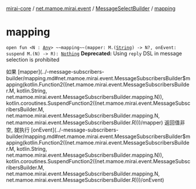[mirai-core](../../index.md) / [net.mamoe.mirai.event](../index.md) / [MessageSelectBuilder](index.md) / [mapping](./mapping.md)

# mapping

`open fun <N : `[`Any`](https://kotlinlang.org/api/latest/jvm/stdlib/kotlin/-any/index.html)`> ~~mapping~~(mapper: M.(`[`String`](https://kotlinlang.org/api/latest/jvm/stdlib/kotlin/-string/index.html)`) -> N?, onEvent: suspend M.(N) -> R): `[`Nothing`](https://kotlinlang.org/api/latest/jvm/stdlib/kotlin/-nothing/index.html)
**Deprecated:** Using `reply` DSL in message selection is prohibited

如果 [mapper](../-message-subscribers-builder/mapping.md#net.mamoe.mirai.event.MessageSubscribersBuilder$mapping(kotlin.Function2((net.mamoe.mirai.event.MessageSubscribersBuilder.M, kotlin.String, net.mamoe.mirai.event.MessageSubscribersBuilder.mapping.N)), kotlin.coroutines.SuspendFunction2((net.mamoe.mirai.event.MessageSubscribersBuilder.M, net.mamoe.mirai.event.MessageSubscribersBuilder.mapping.N, net.mamoe.mirai.event.MessageSubscribersBuilder.R)))/mapper) 返回值非空, 就执行 [onEvent](../-message-subscribers-builder/mapping.md#net.mamoe.mirai.event.MessageSubscribersBuilder$mapping(kotlin.Function2((net.mamoe.mirai.event.MessageSubscribersBuilder.M, kotlin.String, net.mamoe.mirai.event.MessageSubscribersBuilder.mapping.N)), kotlin.coroutines.SuspendFunction2((net.mamoe.mirai.event.MessageSubscribersBuilder.M, net.mamoe.mirai.event.MessageSubscribersBuilder.mapping.N, net.mamoe.mirai.event.MessageSubscribersBuilder.R)))/onEvent)

